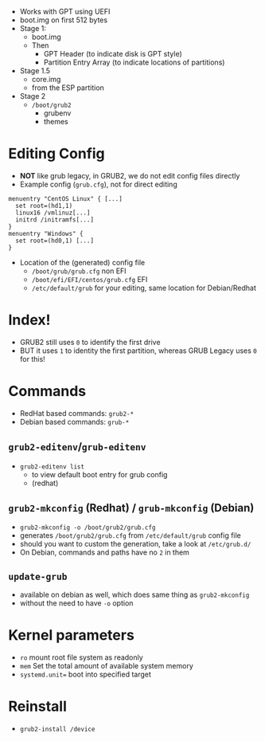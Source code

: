 - Works with GPT using UEFI
- boot.img on first 512 bytes
- Stage 1:
  - boot.img
  - Then
    - GPT Header (to indicate disk is GPT style)
    - Partition Entry Array (to indicate locations of partitions)
- Stage 1.5
  - core.img
  - from the ESP partition
- Stage 2
  - `/boot/grub2`
    - grubenv
    - themes

# Editing Config
- **NOT** like grub legacy, in GRUB2, we do not edit config files directly
- Example config (`grub.cfg`), not for direct editing
```
menuentry "CentOS Linux" { [...]
  set root=(hd1,1)
  linux16 /vmlinuz[...]
  initrd /initramfs[...]
}
menuentry "Windows" {
  set root=(hd0,1) [...]
}
```
- Location of the (generated) config file
  - `/boot/grub/grub.cfg` non EFI
  - `/boot/efi/EFI/centos/grub.cfg` EFI
  - `/etc/default/grub` for your editing, same location for Debian/Redhat

# Index!
- GRUB2 still uses `0` to identify the first drive
- BUT it uses `1` to identity the first partition, whereas GRUB Legacy uses `0` for this!

# Commands
- RedHat based commands: `grub2-*`
- Debian based commands: `grub-*`
## `grub2-editenv`/`grub-editenv`
- `grub2-editenv list`
  - to view default boot entry for grub config
  - (redhat)
## `grub2-mkconfig` (Redhat) / `grub-mkconfig` (Debian)
  - `grub2-mkconfig -o /boot/grub2/grub.cfg`
  - generates `/boot/grub2/grub.cfg` from `/etc/default/grub` config file
  - should you want to custom the generation, take a look at `/etc/grub.d/`
- On Debian, commands and paths have no `2` in them
## `update-grub`
- available on debian as well, which does same thing as `grub2-mkconfig`
- without the need to have `-o` option

# Kernel parameters
- `ro` mount root file system as readonly
- `mem` Set the total amount of available system memory
- `systemd.unit=` boot into specified target

# Reinstall
- `grub2-install /device`
